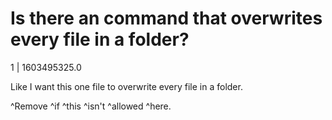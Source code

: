 # Is there an command that overwrites every file in a folder?

1 | 1603495325.0

Like I want this one file to overwrite every file in a folder.

^Remove ^if ^this ^isn't ^allowed ^here.